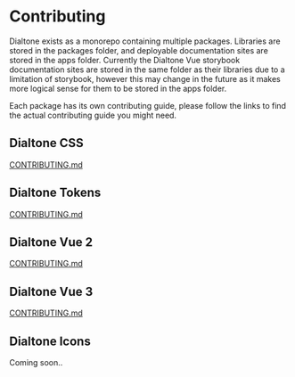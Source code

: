 # Contributing

Dialtone exists as a monorepo containing multiple packages. Libraries are stored in the packages folder, and deployable documentation sites are stored in the apps folder. Currently the Dialtone Vue storybook documentation sites are stored in the same folder as their libraries due to a limitation of storybook, however this may change in the future as it makes more logical sense for them to be stored in the apps folder.

Each package has its own contributing guide, please follow the links to find the actual contributing guide you might need.

## Dialtone CSS

[CONTRIBUTING.md](../packages/dialtone/.github/CONTRIBUTING.md)

## Dialtone Tokens

[CONTRIBUTING.md](../packages/dialtone-tokens/.github/CONTRIBUTING.md)

## Dialtone Vue 2

[CONTRIBUTING.md](../packages/dialtone-vue2/.github/CONTRIBUTING.md)

## Dialtone Vue 3

[CONTRIBUTING.md](../packages/dialtone-vue3/.github/CONTRIBUTING.md)

## Dialtone Icons

Coming soon..
